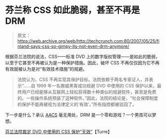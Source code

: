 # 芬兰称 CSS 如此脆弱，甚至不再是 DRM

> 原文：<https://web.archive.org/web/http://techcrunch.com:80/2007/05/25/finland-says-css-so-gimpy-its-not-even-drm-anymore/>

根据芬兰法院的说法，CSS——标准 DVD 上的数字版权管理——是如此的脆弱，以至于它甚至不再被认为是一种保护措施。因此，破坏 CSS 不再仅仅因为它不再有效就被认为是对“有效技术措施”的规避。

> 法院认为，CSS 不再实现其保护目标。法院依赖于两名专家证人，并表示“……自 1999 年一名挪威黑客成功规避 DVD 中使用的 CSS 保护以来，最终用户已经能够从互联网上轻松获得数十种类似的规避软件，甚至是免费的。一些操作系统预装了这种软件。”因此，法院的结论是，“社会保障制度的保护不能再被视为法律定义的‘有效’。”所有指控都被驳回了。

下一步是什么？承认 [AACS](https://web.archive.org/web/20141015113824/http://www.crunchgear.com/?s=aacs) 毫无用处，DRM 是一个零和游戏？一个男孩可以梦想。

[芬兰法院裁定 DVD 中使用的 CSS 保护“无效”](https://web.archive.org/web/20141015113824/http://www.turre.com/blog/?p=102)【Turre】